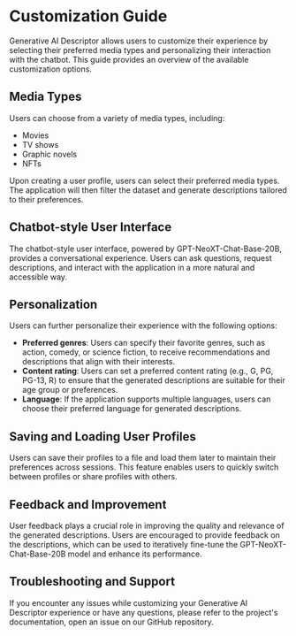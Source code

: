 # Customization Guide

Generative AI Descriptor allows users to customize their experience by selecting their preferred media types and personalizing their interaction with the chatbot. This guide provides an overview of the available customization options.

## Media Types

Users can choose from a variety of media types, including:

- Movies
- TV shows
- Graphic novels
- NFTs

Upon creating a user profile, users can select their preferred media types. The application will then filter the dataset and generate descriptions tailored to their preferences.

## Chatbot-style User Interface

The chatbot-style user interface, powered by GPT-NeoXT-Chat-Base-20B, provides a conversational experience. Users can ask questions, request descriptions, and interact with the application in a more natural and accessible way.

## Personalization

Users can further personalize their experience with the following options:

- **Preferred genres**: Users can specify their favorite genres, such as action, comedy, or science fiction, to receive recommendations and descriptions that align with their interests.
- **Content rating**: Users can set a preferred content rating (e.g., G, PG, PG-13, R) to ensure that the generated descriptions are suitable for their age group or preferences.
- **Language**: If the application supports multiple languages, users can choose their preferred language for generated descriptions.

## Saving and Loading User Profiles

Users can save their profiles to a file and load them later to maintain their preferences across sessions. This feature enables users to quickly switch between profiles or share profiles with others.

## Feedback and Improvement

User feedback plays a crucial role in improving the quality and relevance of the generated descriptions. Users are encouraged to provide feedback on the descriptions, which can be used to iteratively fine-tune the GPT-NeoXT-Chat-Base-20B model and enhance its performance.

## Troubleshooting and Support

If you encounter any issues while customizing your Generative AI Descriptor experience or have any questions, please refer to the project's documentation, open an issue on our GitHub repository.
